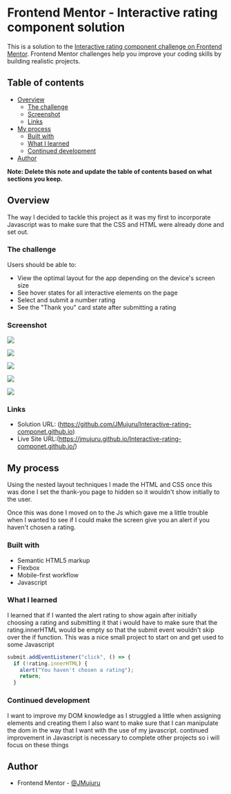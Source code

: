 # Frontend Mentor - Interactive rating component solution

This is a solution to the [Interactive rating component challenge on Frontend Mentor](https://www.frontendmentor.io/challenges/interactive-rating-component-koxpeBUmI). Frontend Mentor challenges help you improve your coding skills by building realistic projects. 

## Table of contents

- [Overview](#overview)
  - [The challenge](#the-challenge)
  - [Screenshot](#screenshot)
  - [Links](#links)
- [My process](#my-process)
  - [Built with](#built-with)
  - [What I learned](#what-i-learned)
  - [Continued development](#continued-development)
- [Author](#author)

**Note: Delete this note and update the table of contents based on what sections you keep.**

## Overview

The way I decided to tackle this project as it was my first to incorporate Javascript was to make sure that the CSS and HTML were already done and set out.



### The challenge

Users should be able to:

- View the optimal layout for the app depending on the device's screen size
- See hover states for all interactive elements on the page
- Select and submit a number rating
- See the "Thank you" card state after submitting a rating

### Screenshot

![](./design/active-states-1.jpg)

![](./design/active-state-3.jpg)

![](./design/actives-states-2.jpg)

![](./design/no%20rating.jpg)

![](./design/thank-you-rating.jpg)


### Links

- Solution URL: (https://github.com/JMujuru/Interactive-rating-componet.github.io)
- Live Site URL:(https://jmujuru.github.io/Interactive-rating-componet.github.io/)

## My process
Using the nested layout techniques I made the HTML and CSS once this was done I set the thank-you page to hidden so it wouldn't show initially to the user. 

Once this was done I moved on to the Js which gave me a little trouble when I wanted to see if I could make the screen give you an alert if you haven't chosen a rating. 

### Built with

- Semantic HTML5 markup
- Flexbox
- Mobile-first workflow
- Javascript

### What I learned
I learned that if I wanted the alert rating to show again after initially choosing a rating and submitting it that i would have to make sure that the rating.innerHTML would be empty so that the submit event wouldn't skip over the if function.
This was a nice small project to start on and get used to some Javascript 

```js
submit.addEventListener("click", () => {
  if (!rating.innerHTML) {
    alert("You haven't chosen a rating");
    return;
  }
```

### Continued development

I want to improve my DOM knowledge as I struggled a little when assigning elements and creating them I also want to make sure that I can manipulate the dom in the way that I want with the use of my javascript. continued improvement in Javascript is necessary to complete other projects so i will focus on these things 

## Author

- Frontend Mentor - [@JMujuru](https://www.frontendmentor.io/profile/JMujuru)

